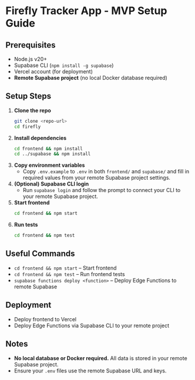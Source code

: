 # Firefly Tracker App - MVP Setup Guide

## Prerequisites
- Node.js v20+
- Supabase CLI (`npm install -g supabase`)
- Vercel account (for deployment)
- **Remote Supabase project** (no local Docker database required)

## Setup Steps

1. **Clone the repo**
   ```sh
   git clone <repo-url>
   cd firefly
   ```
2. **Install dependencies**
   ```sh
   cd frontend && npm install
   cd ../supabase && npm install
   ```
3. **Copy environment variables**
   - Copy `.env.example` to `.env` in both `frontend/` and `supabase/` and fill in required values from your remote Supabase project settings.
4. **(Optional) Supabase CLI login**
   - Run `supabase login` and follow the prompt to connect your CLI to your remote Supabase project.
5. **Start frontend**
   ```sh
   cd frontend && npm start
   ```
6. **Run tests**
   ```sh
   cd frontend && npm test
   ```

## Useful Commands
- `cd frontend && npm start` – Start frontend
- `cd frontend && npm test` – Run frontend tests
- `supabase functions deploy <function>` – Deploy Edge Functions to remote Supabase

## Deployment
- Deploy frontend to Vercel
- Deploy Edge Functions via Supabase CLI to your remote project

## Notes
- **No local database or Docker required.** All data is stored in your remote Supabase project.
- Ensure your `.env` files use the remote Supabase URL and keys. 